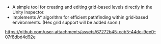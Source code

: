- A simple tool for creating and editing grid-based levels directly in the Unity Inspector.
- Implements A* algorithm for efficient pathfinding within grid-based environments.
(Hex grid support will be added soon.)

https://github.com/user-attachments/assets/67272b45-ccb5-44dc-9ee0-07f8dbd4d92e

